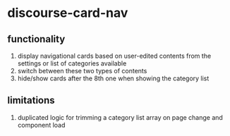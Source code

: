 # discourse-card-nav

## functionality

1. display navigational cards based on user-edited contents from the settings or list of categories available
2. switch between these two types of contents
3. hide/show cards after the 8th one when showing the category list

## limitations

1. duplicated logic for trimming a category list array on page change and component load
